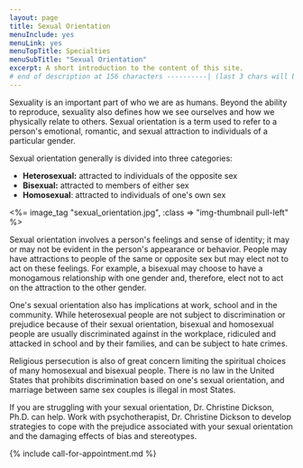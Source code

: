 ```yaml
---
layout: page
title: Sexual Orientation
menuInclude: yes
menuLink: yes
menuTopTitle: Specialties
menuSubTitle: "Sexual Orientation"
excerpt: A short introduction to the content of this site.
# end of description at 156 characters ----------| (last 3 chars will be replaced by '...' on overflow)
---
```


Sexuality is an important part of who we are as humans. Beyond the ability to reproduce, sexuality also defines how we see ourselves and how we physically relate to others. Sexual orientation is a term used to refer to a person's emotional, romantic, and sexual attraction to individuals of a particular gender.

Sexual orientation generally is divided into three categories:
<ul>
<li><b>Heterosexual:</b> attracted to individuals of the opposite sex</li>
<li><b>Bisexual:</b> attracted to members of either sex</li>
<li><b>Homosexual</b>: attracted to individuals of one's own sex</li>
</ul>

<%= image_tag "sexual_orientation.jpg", :class => "img-thumbnail pull-left" %>

Sexual orientation involves a person's feelings and sense of identity; it may or may not be evident in the person's appearance or behavior. People may have attractions to people of the same or opposite sex but may elect not to act on these feelings. For example, a bisexual may choose to have a monogamous relationship with one gender and, therefore, elect not to act on the attraction to the other gender.

One's sexual orientation also has implications at work, school and in the community. While heterosexual people are not subject to discrimination or prejudice because of their sexual orientation, bisexual and homosexual people are usually discriminated against in the workplace, ridiculed and attacked in school and by their families, and can be subject to hate crimes. 

Religious persecution is also of great concern limiting the spiritual choices of many homosexual and bisexual people. There is no law in the United States that prohibits discrimination based on one's sexual orientation, and marriage between same sex couples is illegal in most States.

If you are struggling with your sexual orientation, Dr. Christine Dickson, Ph.D. can help. Work with psychotherapist, Dr. Christine Dickson to develop strategies to cope with the prejudice associated with your sexual orientation and the damaging effects of bias and stereotypes. 

{% include call-for-appointment.md %}
